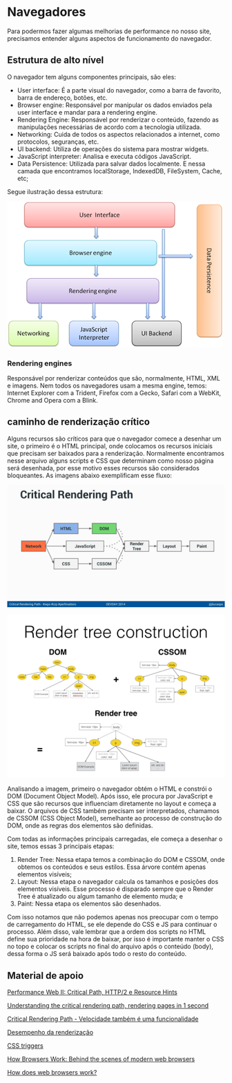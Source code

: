 # Navegadores

Para podermos fazer algumas melhorias de performance no nosso site, precisamos entender alguns aspectos de funcionamento do navegador.

## Estrutura de alto nível

O navegador tem alguns componentes principais, são eles:
 - User interface: É a parte visual do navegador, como a barra de favorito, barra de endereço, botões, etc.
 - Browser engine: Responsável por manipular os dados enviados pela user interface e mandar para a rendering engine.
 - Rendering Engine: Responsável por renderizar o conteúdo, fazendo as manipulações necessárias de acordo com a tecnologia utilizada.
 - Networking: Cuida de todos os aspectos relacionados a internet, como protocolos, seguranças, etc.
 - UI backend: Utiliza de operações do sistema para mostrar widgets.
 - JavaScript interpreter: Analisa e executa códigos JavaScript.
 - Data Persistence: Utilizada para salvar dados localmente. E nessa camada que encontramos localStorage, IndexedDB, FileSystem, Cache, etc;

Segue ilustração dessa estrutura:

![Estrutura do navegador](/images/browser-structure.png)

### Rendering engines

Responsável por renderizar conteúdos que são, normalmente, HTML, XML e imagens. Nem todos os navegadores usam a mesma engine, temos: Internet Explorer com a Trident, Firefox com a Gecko, Safari com a WebKit, Chrome and Opera com a Blink.

## caminho de renderização crítico

Alguns recursos são críticos para que o navegador comece a desenhar um site, o primeiro é o HTML principal, onde colocamos os recursos iniciais que precisam ser baixados para a renderização. Normalmente encontramos nesse arquivo alguns scripts e CSS que determinam como nosso página será desenhada, por esse motivo esses recursos são considerados bloqueantes. As imagens abaixo exemplificam esse fluxo:

![Web vitals metrics](/images/critical-rendering-path.jpg)

![Render tree](/images/render-tree.jpg)

Analisando a imagem, primeiro o navegador obtém o HTML e constrói o DOM (Document Object Model). Após isso, ele procura por JavaScript e CSS que são recursos que influenciam diretamente no layout e começa a baixar. O arquivos de CSS também precisam ser interpretados, chamamos de CSSOM (CSS Object Model), semelhante ao processo de construção do DOM, onde as regras dos elementos são definidas.

Com todas as informações principais carregadas, ele começa a desenhar o site, temos essas 3 principais etapas:

1. Render Tree: Nessa etapa temos a combinação do DOM e CSSOM, onde obtemos os conteúdos e seus estilos. Essa árvore contém apenas elementos visíveis;
2. Layout: Nessa etapa o navegador calcula os tamanhos e posições dos elementos visíveis. Esse processo é disparado sempre que o Render Tree é atualizado ou algum tamanho de elemento muda; e
3. Paint: Nessa etapa os elementos são desenhados.

Com isso notamos que não podemos apenas nos preocupar com o tempo de carregamento do HTML, se ele depende do CSS e JS para continuar o processo. Além disso, vale lembrar que a ordem dos scripts no HTML define sua prioridade na hora de baixar, por isso é importante manter o CSS no topo e colocar os scripts no final do arquivo após o conteúdo (body), dessa forma o JS será baixado após todo o resto do conteúdo.

## Material de apoio

[Performance Web II: Critical Path, HTTP/2 e Resource Hints](https://cursos.alura.com.br/course/performance-http2-critical-path)

[Understanding the critical rendering path, rendering pages in 1 second](https://medium.com/@luisvieira_gmr/understanding-the-critical-rendering-path-rendering-pages-in-1-second-735c6e45b47a)

[Critical Rendering Path - Velocidade também é uma funcionalidade](https://www.infoq.com/br/presentations/critical-rendering-path/)

[Desempenho da renderização](https://developers.google.com/web/fundamentals/performance/rendering)

[CSS triggers](https://csstriggers.com/)

[How Browsers Work: Behind the scenes of modern web browsers](https://www.html5rocks.com/en/tutorials/internals/howbrowserswork/)

[How does web browsers work?](https://medium.com/@monica1109/how-does-web-browsers-work-c95ad628a509)